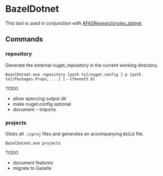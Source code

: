 # BazelDotnet

This tool is used in conjunction with [AFASResearch/rules_dotnet](https://github.com/AFASResearch/rules_dotnet).

## Commands

### repository
Generate the external nuget_repository in the current working directory.
```
BazelDotnet.exe repository [path to]/nuget.config [-p [path to]/Packages.Props, ...] [--tfm=net5.0]
```

TODO
* allow speccing output dir
* make nuget.config optional
* document --imports

### projects
Globs all `.csproj` files and generates an accompanying `BUILD` file.
```
BazelDotnet.exe projects
```
TODO
* document features
* migrate to Gazelle
